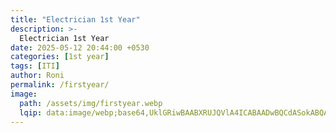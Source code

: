 ```yaml
---
title: "Electrician 1st Year"
description: >-
  Electrician 1st Year
date: 2025-05-12 20:44:00 +0530
categories: [1st year]
tags: [ITI]
author: Roni
permalink: /firstyear/
image:
  path: /assets/img/firstyear.webp
  lqip: data:image/webp;base64,UklGRiwBAABXRUJQVlA4ICABAADwBQCdASokABQAPpE+mUmloyIhKrgKALASCUWYAF8pnbLsEX+MZAFHRcs++rjrRLgpxGCrQhWMAAD++qcQJznkKn8tU6G37S5YtepdmlSGIM+Ho/Tq9Djrd+nZ7PXSxH75en8F/nsvkcQOzIV+bswO3Ifpy1da/KktZ2BPI701PbfGpdXUEv8b8rqQpIPvx7x26+/SG5fjStGh7ykL57NwYfxW5xlpbxVP78rMHPStuKMl9CncqQ4r/7uJJOzyw+vuRkwoZseph6HD0OHyXuTw/XhvlPv0TKy9PV0vJym2CjatTrVKUeKtbtWiij0XDzUChokY1naDFAGNyDByDftVv8qTgJb9xUUb+FiXlnJAc6t54V/LrztfoJ79q8BwAAA=
---
```

